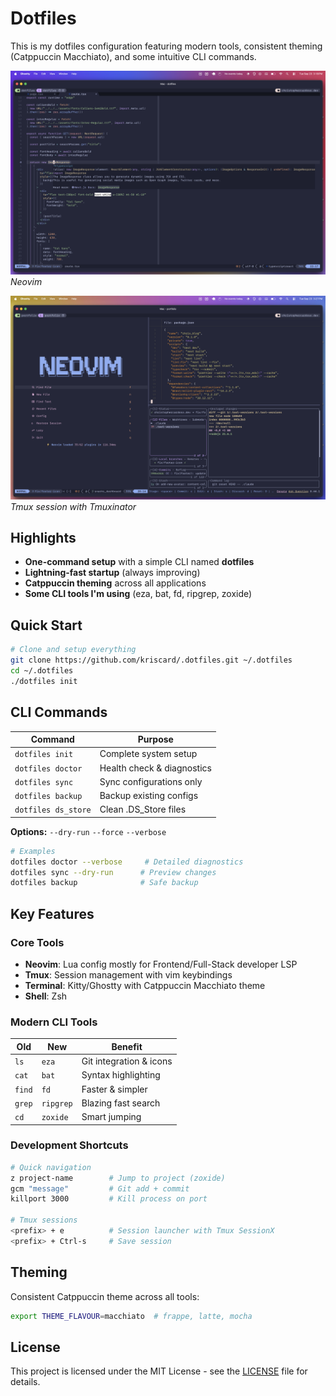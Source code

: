 # Dotfiles

This is my dotfiles configuration featuring modern tools, consistent theming (Catppuccin Macchiato), and some intuitive CLI commands.

![Neovim Development Environment](screenshots/neovim-react.png)
_Neovim_

![Tmux Workflow](screenshots/tmux-workflow.png)
_Tmux session with Tmuxinator_

## Highlights

- **One-command setup** with a simple CLI named **dotfiles**
- **Lightning-fast startup** (always improving)
- **Catppuccin theming** across all applications
- **Some CLI tools I'm using** (eza, bat, fd, ripgrep, zoxide)

## Quick Start

```bash
# Clone and setup everything
git clone https://github.com/kriscard/.dotfiles.git ~/.dotfiles
cd ~/.dotfiles
./dotfiles init
```

## CLI Commands

| Command             | Purpose                    |
| ------------------- | -------------------------- |
| `dotfiles init`     | Complete system setup      |
| `dotfiles doctor`   | Health check & diagnostics |
| `dotfiles sync`     | Sync configurations only   |
| `dotfiles backup`   | Backup existing configs    |
| `dotfiles ds_store` | Clean .DS_Store files      |

**Options:** `--dry-run` `--force` `--verbose`

```bash
# Examples
dotfiles doctor --verbose     # Detailed diagnostics
dotfiles sync --dry-run      # Preview changes
dotfiles backup              # Safe backup
```

## Key Features

### Core Tools

- **Neovim**: Lua config mostly for Frontend/Full-Stack developer LSP
- **Tmux**: Session management with vim keybindings
- **Terminal**: Kitty/Ghostty with Catppuccin Macchiato theme
- **Shell**: Zsh

### Modern CLI Tools

| Old    | New       | Benefit                 |
| ------ | --------- | ----------------------- |
| `ls`   | `eza`     | Git integration & icons |
| `cat`  | `bat`     | Syntax highlighting     |
| `find` | `fd`      | Faster & simpler        |
| `grep` | `ripgrep` | Blazing fast search     |
| `cd`   | `zoxide`  | Smart jumping           |

### Development Shortcuts

```bash
# Quick navigation
z project-name        # Jump to project (zoxide)
gcm "message"         # Git add + commit
killport 3000         # Kill process on port

# Tmux sessions
<prefix> + e          # Session launcher with Tmux SessionX
<prefix> + Ctrl-s     # Save session
```

## Theming

Consistent Catppuccin theme across all tools:

```bash
export THEME_FLAVOUR=macchiato  # frappe, latte, mocha
```

## License

This project is licensed under the MIT License - see the [LICENSE](LICENSE) file for details.
